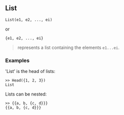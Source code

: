 ## List
```
List(e1, e2, ..., ei)
```
or
```
{e1, e2, ..., ei}
```
> represents a list containing the elements `e1...ei`.

### Examples
'List' is the head of lists:
```
>> Head({1, 2, 3})
List
```

Lists can be nested:
```
>> {{a, b, {c, d}}}
{{a, b, {c, d}}}
```